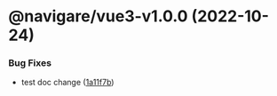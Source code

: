 # @navigare/vue3-v1.0.0 (2022-10-24)


### Bug Fixes

* test doc change ([1a11f7b](https://github.com/jaulz/navigare/commit/1a11f7b9b0f673955a71ff398bcb6bd452553a3d))
